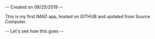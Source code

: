 -- Created on 08/25/2019 --

This is my first IMAD app, hosted on GITHUB and updated from Source Computer.

-- Let's see how this goes --

